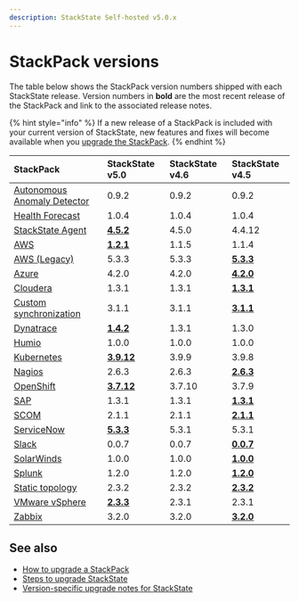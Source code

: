 ```yaml
---
description: StackState Self-hosted v5.0.x 
---
```


# StackPack versions

The table below shows the StackPack version numbers shipped with each StackState release. Version numbers in **bold** are the most recent release of the StackPack and link to the associated release notes.

{% hint style="info" %}
If a new release of a StackPack is included with your current version of StackState, new features and fixes will become available when you [upgrade the StackPack](../../stackpacks/about-stackpacks.md#upgrade-a-stackpack).
{% endhint %}

| StackPack | StackState v5.0                                                            | StackState v4.6 | StackState v4.5                                                                                              |
| :--- |:---------------------------------------------------------------------------|:----------------|:-------------------------------------------------------------------------------------------------------------|
| [Autonomous Anomaly Detector](../../stackpacks/add-ons/aad.md) | 0.9.2                                                                      | 0.9.2           | 0.9.2                                                                                                        |
| [Health Forecast](../../stackpacks/add-ons/health-forecast.md) | 1.0.4                                                                      | 1.0.4           | 1.0.4                                                                                                        |
| [StackState Agent](../../stackpacks/integrations/agent.md) | [**4.5.2**](../../stackpacks/integrations/agent.md#release-notes)          | 4.5.0           | 4.4.12                                                                                                       |
| [AWS](../../stackpacks/integrations/aws/aws.md) | [**1.2.1**](../../stackpacks/integrations/aws/aws.md#release-notes) | 1.1.5           | 1.1.4                                                                                                        | 
| [AWS \(Legacy\)](../../stackpacks/integrations/aws/aws-legacy.md) | 5.3.3                                                                      | 5.3.3           | [**5.3.3**](../../stackpacks/integrations/aws/aws-legacy.md#release-notes)                                   | 
| [Azure](../../stackpacks/integrations/azure.md) | 4.2.0                                                                      | 4.2.0           | [**4.2.0**](../../stackpacks/integrations/azure.md#release-notes)                                            | 
| [Cloudera](../../stackpacks/integrations/cloudera.md) | 1.3.1                                                                      | 1.3.1           | [**1.3.1**](../../stackpacks/integrations/cloudera.md#release-notes)                                         |
| [Custom synchronization](../../stackpacks/integrations/customsync.md) | 3.1.1                                                                      | 3.1.1           | [**3.1.1**](https://github.com/StackVista/stackpack-autosync/blob/master/RELEASE.md)                         |
| [Dynatrace](../../stackpacks/integrations/dynatrace.md) | [**1.4.2**](../../stackpacks/integrations/dynatrace.md#release-notes)      | 1.3.1           | 1.3.0                                                                                                        | 
| [Humio](../../stackpacks/integrations/humio.md) | 1.0.0                                                                      | 1.0.0           | 1.0.0                                                                                                        | 
| [Kubernetes](../../stackpacks/integrations/kubernetes.md) | [**3.9.12**](../../stackpacks/integrations/kubernetes.md#release-notes)    | 3.9.9           | 3.9.8                                                                                                        |
| [Nagios](../../stackpacks/integrations/nagios.md) | 2.6.3                                                                      | 2.6.3           | [**2.6.3**](../../stackpacks/integrations/nagios.md#release-notes)                                           |
| [OpenShift](../../stackpacks/integrations/openshift.md) | [**3.7.12**](../../stackpacks/integrations/openshift.md#release-notes)     | 3.7.10          | 3.7.9                                                                                                        | 
| [SAP](../../stackpacks/integrations/sap.md) | 1.3.1                                                                      | 1.3.1           | [**1.3.1**](https://github.com/StackVista/stackpack-sap/blob/master/src/main/stackpack/resources/RELEASE.md) |
| [SCOM](../../stackpacks/integrations/scom.md) | 2.1.1                                                                      | 2.1.1           | [**2.1.1**](../../stackpacks/integrations/scom.md#release-notes)                                             |
| [ServiceNow](../../stackpacks/integrations/servicenow.md) | [**5.3.3**](../../stackpacks/integrations/servicenow.md#release-notes)     | 5.3.1           | 5.3.1                                                                                                        |
| [Slack](/stackpacks/integrations/slack.md) | 0.0.7                                                                      | 0.0.7           | [**0.0.7**](/stackpacks/integrations/slack.md#release-notes)                                                 | 
| [SolarWinds](../../stackpacks/integrations/solarwinds.md) | 1.0.0                                                                      | 1.0.0           | [**1.0.0**](../../stackpacks/integrations/solarwinds.md#release-notes)                                       |
| [Splunk](../../stackpacks/integrations/splunk/splunk_stackpack.md) | 1.2.0                                                                      | 1.2.0           | [**1.2.0**](https://github.com/StackVista/stackpack-splunk/blob/master/RELEASE.md)                           |
| [Static topology](../../stackpacks/integrations/static_topology.md) | 2.3.2                                                                      | 2.3.2           | [**2.3.2**](../../stackpacks/integrations/static_topology.md#release-notes)                                  |
| [VMware vSphere](../../stackpacks/integrations/vsphere.md) | [**2.3.3**](../../stackpacks/integrations/vsphere.md#release-notes)        | 2.3.1           | 2.3.1                                                                                                        |
| [Zabbix](../../stackpacks/integrations/zabbix.md) | 3.2.0                                                                      | 3.2.0           | [**3.2.0**](../../stackpacks/integrations/zabbix.md#release-notes)                                           | 

## See also

* [How to upgrade a StackPack](../../stackpacks/about-stackpacks.md#upgrade-a-stackpack)
* [Steps to upgrade StackState](steps-to-upgrade.md)
* [Version-specific upgrade notes for StackState](version-specific-upgrade-instructions.md)

